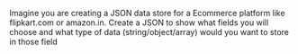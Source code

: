 Imagine you are creating a JSON data store for a Ecommerce platform like
flipkart.com or amazon.in. Create a JSON to show what fields you will choose
and what type of data (string/object/array) would you want to store in those field